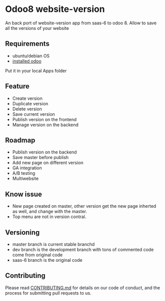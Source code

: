 # Odoo8 website-version
An back port of website-version app from saas-6 to odoo 8.
Allow to save all the versions of your website
## Requirements

* ubuntu/debian OS
* [installed odoo](http://odoo-development.readthedocs.io/en/latest/admin/install.html)

Put it in your local Apps folder

## Feature
* Create version
* Duplicate version
* Delete version
* Save current version
* Publish version on the frontend
* Manage version on the backend

## Roadmap
* Publish version on the backend
* Save master before publish
* Add new page on different version
* GA integration
* A/B testing
* Multiwebsite

## Know issue

* New page created on master, other version get the new page inherted as well, and change with the master.
* Top menu are not in version contral.

## Versioning

* master branch is current stable branchd
* dev branch is the development branch with tons of commented code come from original code
* saas-6 branch is the original code

## Contributing

Please read [CONTRIBUTING.md](CONTRIBUTING.md) for details on our code of conduct, and the process for submitting pull requests to us.

